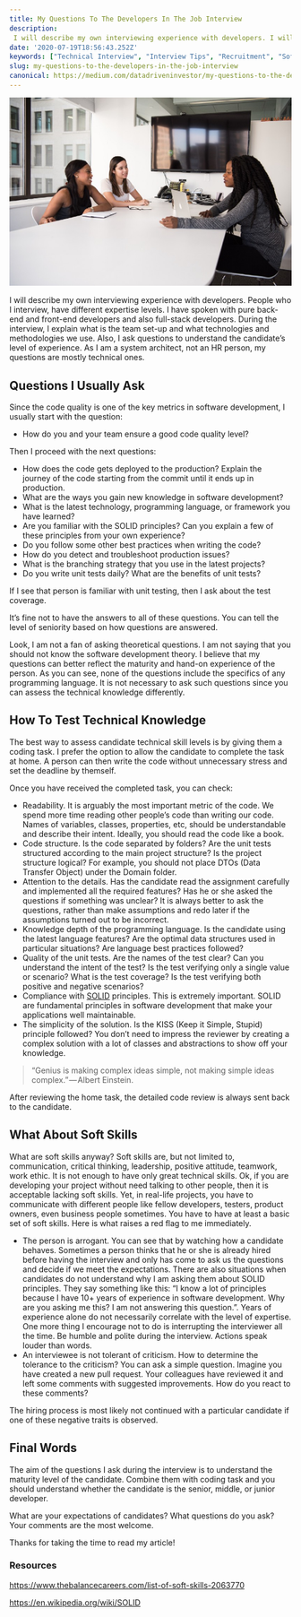 ```yaml
---
title: My Questions To The Developers In The Job Interview
description:
 I will describe my own interviewing experience with developers. I will present the list of technical questions that I ask during the interview. I will also show the checklist of home task review criteria.
date: '2020-07-19T18:56:43.252Z'
keywords: ["Technical Interview", "Interview Tips", "Recruitment", "Software Development", "Hiring"]
slug: my-questions-to-the-developers-in-the-job-interview
canonical: https://medium.com/datadriveninvestor/my-questions-to-the-developers-in-the-job-interview-560a866b3bf0
---
```


![Photo by [Christina @ wocintechchat.com](https://unsplash.com/@wocintechchat?utm_source=medium&utm_medium=referral) on [Unsplash](https://unsplash.com?utm_source=medium&utm_medium=referral)](people-sitting-at-the-table-during-job-interview.jpg)

I will describe my own interviewing experience with developers. People who I interview, have different expertise levels. I have spoken with pure back-end and front-end developers and also full-stack developers. During the interview, I explain what is the team set-up and what technologies and methodologies we use. Also, I ask questions to understand the candidate’s level of experience. As I am a system architect, not an HR person, my questions are mostly technical ones.

## Questions I Usually Ask

Since the code quality is one of the key metrics in software development, I usually start with the question:

* How do you and your team ensure a good code quality level?

Then I proceed with the next questions:

* How does the code gets deployed to the production? Explain the journey of the code starting from the commit until it ends up in production.
* What are the ways you gain new knowledge in software development?
* What is the latest technology, programming language, or framework you have learned?
* Are you familiar with the SOLID principles? Can you explain a few of these principles from your own experience?
* Do you follow some other best practices when writing the code?
* How do you detect and troubleshoot production issues?
* What is the branching strategy that you use in the latest projects?
* Do you write unit tests daily? What are the benefits of unit tests?

If I see that person is familiar with unit testing, then I ask about the test coverage.

It’s fine not to have the answers to all of these questions. You can tell the level of seniority based on how questions are answered.

Look, I am not a fan of asking theoretical questions. I am not saying that you should not know the software development theory. I believe that my questions can better reflect the maturity and hand-on experience of the person. As you can see, none of the questions include the specifics of any programming language. It is not necessary to ask such questions since you can assess the technical knowledge differently.

## How To Test Technical Knowledge

The best way to assess candidate technical skill levels is by giving them a coding task. I prefer the option to allow the candidate to complete the task at home. A person can then write the code without unnecessary stress and set the deadline by themself.

Once you have received the completed task, you can check:

* Readability. It is arguably the most important metric of the code. We spend more time reading other people’s code than writing our code. Names of variables, classes, properties, etc, should be understandable and describe their intent. Ideally, you should read the code like a book.
* Code structure. Is the code separated by folders? Are the unit tests structured according to the main project structure? Is the project structure logical? For example, you should not place DTOs (Data Transfer Object) under the Domain folder.
* Attention to the details. Has the candidate read the assignment carefully and implemented all the required features? Has he or she asked the questions if something was unclear? It is always better to ask the questions, rather than make assumptions and redo later if the assumptions turned out to be incorrect.
* Knowledge depth of the programming language. Is the candidate using the latest language features? Are the optimal data structures used in particular situations? Are language best practices followed?
* Quality of the unit tests. Are the names of the test clear? Can you understand the intent of the test? Is the test verifying only a single value or scenario? What is the test coverage? Is the test verifying both positive and negative scenarios?
* Compliance with [SOLID](https://en.wikipedia.org/wiki/SOLID) principles. This is extremely important. SOLID are fundamental principles in software development that make your applications well maintainable.
* The simplicity of the solution. Is the KISS (Keep it Simple, Stupid) principle followed? You don’t need to impress the reviewer by creating a complex solution with a lot of classes and abstractions to show off your knowledge.

> “Genius is making complex ideas simple, not making simple ideas complex.” — Albert Einstein.

After reviewing the home task, the detailed code review is always sent back to the candidate.

## What About Soft Skills

What are soft skills anyway? Soft skills are, but not limited to, communication, critical thinking, leadership, positive attitude, teamwork, work ethic. It is not enough to have only great technical skills. Ok, if you are developing your project without need talking to other people, then it is acceptable lacking soft skills. Yet, in real-life projects, you have to communicate with different people like fellow developers, testers, product owners, even business people sometimes. You have to have at least a basic set of soft skills. Here is what raises a red flag to me immediately.

* The person is arrogant.
  You can see that by watching how a candidate behaves. Sometimes a person thinks that he or she is already hired before having the interview and only has come to ask us the questions and decide if we meet the expectations. There are also situations when candidates do not understand why I am asking them about SOLID principles. They say something like this: “I know a lot of principles because I have 10+ years of experience in software development. Why are you asking me this? I am not answering this question.”. Years of experience alone do not necessarily correlate with the level of expertise. One more thing I encourage not to do is interrupting the interviewer all the time. Be humble and polite during the interview. Actions speak louder than words.
* An interviewee is not tolerant of criticism.
  How to determine the tolerance to the criticism? You can ask a simple question. Imagine you have created a new pull request. Your colleagues have reviewed it and left some comments with suggested improvements. How do you react to these comments?

The hiring process is most likely not continued with a particular candidate if one of these negative traits is observed.

## Final Words

The aim of the questions I ask during the interview is to understand the maturity level of the candidate. Combine them with coding task and you should understand whether the candidate is the senior, middle, or junior developer.

What are your expectations of candidates? What questions do you ask? Your comments are the most welcome.

Thanks for taking the time to read my article!

### Resources

<https://www.thebalancecareers.com/list-of-soft-skills-2063770>

<https://en.wikipedia.org/wiki/SOLID>
